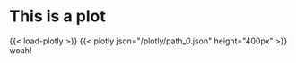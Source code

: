 # This is a plot

{{< load-plotly >}}
{{< plotly json="/plotly/path_0.json" height="400px" >}}
woah!
